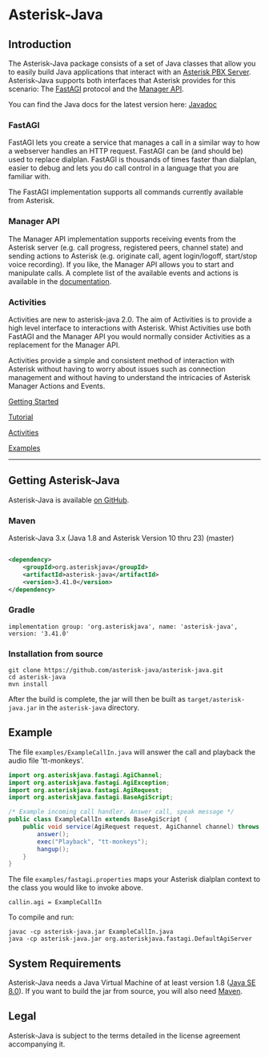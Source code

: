 # Asterisk-Java

## Introduction

The Asterisk-Java package consists of a set of Java classes that allow you to
easily build Java applications that interact with
an [Asterisk PBX Server](https://www.asterisk.org/).
Asterisk-Java supports both interfaces that Asterisk provides for this
scenario:
The [FastAGI](https://docs.asterisk.org/Latest_API/API_Documentation/Dialplan_Applications/AGI/)
protocol and
the [Manager API](https://docs.asterisk.org/Configuration/Interfaces/Asterisk-Manager-Interface-AMI/The-Asterisk-Manager-TCP-IP-API).

You can find the Java docs for the latest version here:
[Javadoc](https://javadoc.io/doc/org.asteriskjava/asterisk-java/latest)

### FastAGI

FastAGI lets you create a service that manages a call in a similar way to how
a webserver handles an HTTP request. FastAGI can be (and should be) used to
replace dialplan. FastAGI is thousands of times faster than dialplan, easier to
debug and lets you do call control in a language that you are familiar with.

The FastAGI implementation supports all commands currently available from
Asterisk.

### Manager API

The Manager API implementation supports receiving events from the Asterisk
server (e.g. call progress, registered peers, channel state) and sending actions
to Asterisk (e.g. originate call, agent login/logoff, start/stop voice
recording).
If you like, the Manager API allows you to start and manipulate calls. A
complete list of the available events and actions is available in the
[documentation](https://javadoc.io/doc/org.asteriskjava/asterisk-java/latest).

### Activities

Activities are new to asterisk-java 2.0. The aim of Activities is to provide a
high level interface to interactions with Asterisk. Whist Activities use both
FastAGI and the Manager API you would normally consider Activities as a
replacement for the Manager API.

Activities provide a simple and consistent method of interaction with Asterisk
without having to worry about issues such as connection management and without
having to understand the intricacies of Asterisk Manager Actions and Events.

[Getting Started](https://github.com/asterisk-java/asterisk-java/wiki/Getting-Started)

[Tutorial](https://github.com/asterisk-java/asterisk-java/wiki/Tutorial)

[Activities](https://github.com/asterisk-java/asterisk-java/wiki/Activities)

[Examples](https://github.com/asterisk-java/asterisk-java/wiki/Examples)

---

## Getting Asterisk-Java

Asterisk-Java is available
[on GitHub](https://github.com/asterisk-java/asterisk-java/releases).

### Maven

Asterisk-Java 3.x (Java 1.8 and Asterisk Version 10 thru 23) (master)

```xml

<dependency>
    <groupId>org.asteriskjava</groupId>
    <artifactId>asterisk-java</artifactId>
    <version>3.41.0</version>
</dependency>
```

### Gradle

```text
implementation group: 'org.asteriskjava', name: 'asterisk-java', version: '3.41.0'
```

### Installation from source

```text
git clone https://github.com/asterisk-java/asterisk-java.git
cd asterisk-java
mvn install
```

After the build is complete, the jar will then be built as
`target/asterisk-java.jar` in the `asterisk-java` directory.

## Example

The file `examples/ExampleCallIn.java` will answer the call and playback the
audio file 'tt-monkeys'.

```java
import org.asteriskjava.fastagi.AgiChannel;
import org.asteriskjava.fastagi.AgiException;
import org.asteriskjava.fastagi.AgiRequest;
import org.asteriskjava.fastagi.BaseAgiScript;

/* Example incoming call handler. Answer call, speak message */
public class ExampleCallIn extends BaseAgiScript {
    public void service(AgiRequest request, AgiChannel channel) throws AgiException {
        answer();
        exec("Playback", "tt-monkeys");
        hangup();
    }
}
```

The file `examples/fastagi.properties` maps your Asterisk dialplan context to
the class you would like to invoke above.

```text
callin.agi = ExampleCallIn
```

To compile and run:

```text
javac -cp asterisk-java.jar ExampleCallIn.java
java -cp asterisk-java.jar org.asteriskjava.fastagi.DefaultAgiServer
```

## System Requirements

Asterisk-Java needs a Java Virtual Machine of at least version
1.8 ([Java SE 8.0](https://docs.oracle.com/javase/8/)).
If you want to build the jar from source, you will also
need [Maven](https://maven.apache.org/).

## Legal

Asterisk-Java is subject to the terms detailed in the license agreement
accompanying it.

